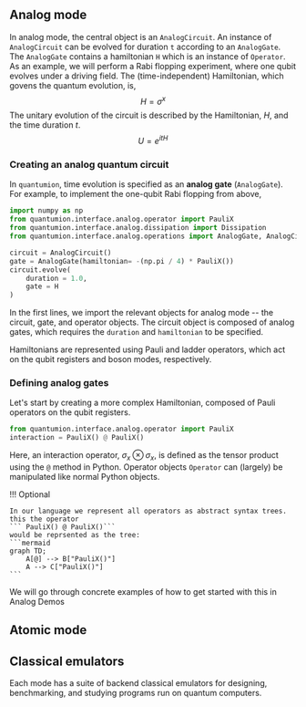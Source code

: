 


## Analog mode
In analog mode, the central object is an `AnalogCircuit`. An instance of `AnalogCircuit` can be evolved for duration `t` according to an `AnalogGate`. The `AnalogGate` contains a hamiltonian `H` which is an instance of `Operator`. 
As an example, we will perform a Rabi flopping experiment, where one qubit evolves under a driving field.
The (time-independent) Hamiltonian, which govens the quantum evolution, is,
$$
H = \sigma^x
$$
The unitary evolution of the circuit is described by the Hamiltonian, $H$, and the time duration $t$. 
$$
U = e^{i t H}
$$

### Creating an analog quantum circuit
In `quantumion`, time evolution is specified as an **analog gate** (`AnalogGate`).
For example, to implement the one-qubit Rabi flopping from above,
```py
import numpy as np
from quantumion.interface.analog.operator import PauliX
from quantumion.interface.analog.dissipation import Dissipation
from quantumion.interface.analog.operations import AnalogGate, AnalogCircuit

circuit = AnalogCircuit()
gate = AnalogGate(hamiltonian= -(np.pi / 4) * PauliX())
circuit.evolve(
    duration = 1.0,
    gate = H
)
```
In the first lines, we import the relevant objects for analog mode -- the circuit, gate, and operator objects.
The circuit object is composed of analog gates, which requires the `duration` and `hamiltonian` to be specified.

Hamiltonians are represented using Pauli and ladder operators, which act on the qubit registers and boson modes, respectively.

### Defining analog gates
Let's start by creating a more complex Hamiltonian, composed of Pauli operators on the qubit registers.

```py
from quantumion.interface.analog.operator import PauliX
interaction = PauliX() @ PauliX()
``` 
Here, an interaction operator, $\sigma_x \otimes \sigma_x$, 
is defined as the tensor product using the `@` method in Python.
Operator objects `Operator` can (largely) be manipulated like normal Python objects.

!!! Optional

    In our language we represent all operators as abstract syntax trees. this the operator 
    ``` PauliX() @ PauliX()``` 
    would be reprsented as the tree:
    ```mermaid
    graph TD;
        A[@] --> B["PauliX()"]
        A --> C["PauliX()"]
    ```

We will go through concrete examples of how to get started with this in Analog Demos


## Atomic mode

## Classical emulators
Each mode has a suite of backend classical emulators for designing, 
benchmarking, and studying programs run on quantum computers.



